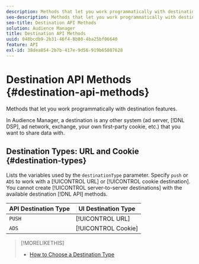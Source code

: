 ```yaml
---
description: Methods that let you work programmatically with destination features.
seo-description: Methods that let you work programmatically with destination features.
seo-title: Destination API Methods
solution: Audience Manager
title: Destination API Methods
uuid: 048bcdb9-2b31-46f4-8b80-4ba25bf06640
feature: API
exl-id: 38dea854-2b7b-417e-9d56-919b65807628
---
```

# Destination API Methods {#destination-api-methods}

Methods that let you work programmatically with destination features.

<!-- c_destinations_api.xml -->

In Audience Manager, a destination is any other system (ad server, [!DNL DSP], ad network, exchange, your own first-party cookie, etc.) that you want to share data with.

## Destination Types: URL and Cookie {#destination-types}

Lists the variables used by the `destinationType` parameter. Specify `push` or `ADS` to work with a [!UICONTROL URL] or [!UICONTROL cookie destination]. You cannot create [!UICONTROL server-to-server destinations] with the available destination [!DNL API] methods.

<!-- r_destination_types.xml -->

|  API Destination Type  | UI Destination Type  |
|---|---|
|  `PUSH`  | [!UICONTROL URL]  |
|  `ADS`  | [!UICONTROL Cookie]  |

>[!MORELIKETHIS]
>
>* [How to Choose a Destination Type](../../../features/destinations/destinations.md)
